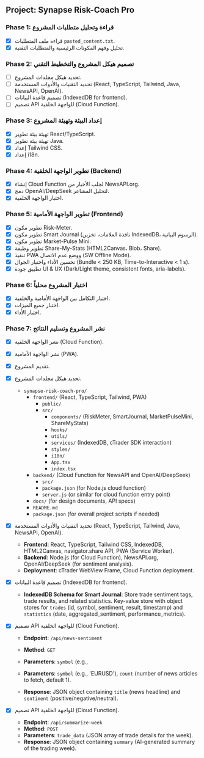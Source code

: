 ## Project: Synapse Risk-Coach Pro

### Phase 1: قراءة وتحليل متطلبات المشروع
- [x] قراءة ملف المتطلبات `pasted_content.txt`.
- [x] تحليل وفهم المكونات الرئيسية والمتطلبات التقنية.

### Phase 2: تصميم هيكل المشروع والتخطيط التقني
- [ ] تحديد هيكل مجلدات المشروع.
- [ ] تحديد التقنيات والأدوات المستخدمة (React, TypeScript, Tailwind, Java, NewsAPI, OpenAI).
- [ ] تصميم قاعدة البيانات (IndexedDB for frontend).
- [ ] تصميم API للواجهة الخلفية (Cloud Function).

### Phase 3: إعداد البيئة وتهيئة المشروع
- [x] تهيئة بيئة تطوير React/TypeScript.
- [x] تهيئة بيئة تطوير Java.
- [x] إعداد Tailwind CSS.
- [x] إعداد i18n.

### Phase 4: تطوير الواجهة الخلفية (Backend)
- [x] إنشاء Cloud Function لجلب الأخبار من NewsAPI.org.
- [x] دمج OpenAI/DeepSeek لتحليل المشاعر.
- [x] اختبار الواجهة الخلفية.

### Phase 5: تطوير الواجهة الأمامية (Frontend)
- [x] تطوير مكون Risk-Meter.
- [x] تطوير مكون Smart Journal (نافذة العلامات، تخزين IndexedDB، الرسوم البيانية).
- [x] تطوير مكون Market-Pulse Mini.
- [x] تطوير وظيفة Share-My-Stats (HTML2Canvas، Blob، Share).
- [x] تنفيذ PWA ووضع عدم الاتصال (SW Offline Mode).
- [x] تحسين الأداء واختبار الجوال (Bundle < 250 KB, Time-to-Interactive < 1 s).
- [x] تطبيق جودة UI & UX (Dark/Light theme, consistent fonts, aria-labels).

### Phase 6: اختبار المشروع محلياً
- [x] اختبار التكامل بين الواجهة الأمامية والخلفية.
- [x] اختبار جميع الميزات.
- [x] اختبار الأداء.

### Phase 7: نشر المشروع وتسليم النتائج
- [x] نشر الواجهة الخلفية (Cloud Function).
- [x] نشر الواجهة الأمامية (PWA).
- [x] تقديم المشروع.


- [x] تحديد هيكل مجلدات المشروع.
  - `synapse-risk-coach-pro/`
    - `frontend/` (React, TypeScript, Tailwind, PWA)
      - `public/`
      - `src/`
        - `components/` (RiskMeter, SmartJournal, MarketPulseMini, ShareMyStats)
        - `hooks/`
        - `utils/`
        - `services/` (IndexedDB, cTrader SDK interaction)
        - `styles/`
        - `i18n/`
        - `App.tsx`
        - `index.tsx`
    - `backend/` (Cloud Function for NewsAPI and OpenAI/DeepSeek)
      - `src/`
      - `package.json` (for Node.js cloud function)
      - `server.js` (or similar for cloud function entry point)
    - `docs/` (for design documents, API specs)
    - `README.md`
    - `package.json` (for overall project scripts if needed)



- [x] تحديد التقنيات والأدوات المستخدمة (React, TypeScript, Tailwind, Java, NewsAPI, OpenAI).
  - **Frontend**: React, TypeScript, Tailwind CSS, IndexedDB, HTML2Canvas, navigator.share API, PWA (Service Worker).
  - **Backend**: Node.js (for Cloud Function), NewsAPI.org, OpenAI/DeepSeek (for sentiment analysis).
  - **Deployment**: cTrader WebView Frame, Cloud Function deployment.
- [x] تصميم قاعدة البيانات (IndexedDB for frontend).
  - **IndexedDB Schema for Smart Journal**: Store trade sentiment tags, trade results, and related statistics. Key-value store with object stores for `trades` (id, symbol, sentiment, result, timestamp) and `statistics` (date, aggregated_sentiment, performance_metrics).
- [x] تصميم API للواجهة الخلفية (Cloud Function).
  - **Endpoint**: `/api/news-sentiment`
  - **Method**: `GET`
  - **Parameters**: `symbol` (e.g., 


  - **Parameters**: `symbol` (e.g., 'EURUSD'), `count` (number of news articles to fetch, default 1).
  - **Response**: JSON object containing `title` (news headline) and `sentiment` (positive/negative/neutral).
- [x] تصميم API للواجهة الخلفية (Cloud Function).
  - **Endpoint**: `/api/summarize-week`
  - **Method**: `POST`
  - **Parameters**: `trade_data` (JSON array of trade details for the week).
  - **Response**: JSON object containing `summary` (AI-generated summary of the trading week).


